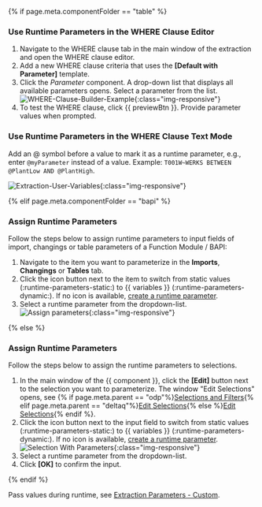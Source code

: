 
{% if page.meta.componentFolder == "table" %}

### Use Runtime Parameters in the WHERE Clause Editor

1. Navigate to the WHERE clause tab in the main window of the extraction and open the WHERE clause editor.
2. Add a new WHERE clause criteria that uses the **[Default with Parameter]** template.
3. Click the *Parameter* component. A drop-down list that displays all available parameters opens. 
Select a parameter from the list.<br>
![WHERE-Clause-Builder-Example](../../assets/images/documentation/components/table/where-clause-param.png){:class="img-responsive"}
4. To test the WHERE clause, click {{ previewBtn }}. Provide parameter values when prompted.


### Use Runtime Parameters in the WHERE Clause Text Mode

Add an @ symbol before a value to mark it as a runtime parameter, e.g., enter `@myParameter` instead of a value.
Example: `T001W~WERKS BETWEEN @PlantLow AND @PlantHigh`.

![Extraction-User-Variables](../../assets/images/documentation/components/table/where-clause-text-param.png){:class="img-responsive"}

{% elif page.meta.componentFolder == "bapi" %}

### Assign Runtime Parameters

Follow the steps below to assign runtime parameters to input fields of import, changings or table parameters of a Function Module / BAPI:

1. Navigate to the item you want to parameterize in the **Imports**, **Changings** or **Tables** tab.
2. Click the icon button next to the item to switch from static values (:runtime-parameters-static:) to {{ variables }} (:runtime-parameters-dynamic:).
If no icon is available, [create a runtime parameter](#create-runtime-parameters).<br>
3. Select a runtime parameter from the dropdown-list.<br>
![Assign parameters](../../assets/images/documentation/components/bapi/BAPI-Runtime-Parameters.png){:class="img-responsive"}

{% else %}
 
### Assign Runtime Parameters

Follow the steps below to assign the runtime parameters to selections.

1. In the main window of the {{ component }}, click the **[Edit]** button next to the selection you want to parameterize. 
The window "Edit Selections" opens, see {% if page.meta.parent == "odp"%}[Selections and Filters](#link){% elif page.meta.parent == "deltaq"%}[Edit Selections](#link){% else %}[Edit Selections](variants-and-selections.md#edit-selections){% endif %}.<br> 
2. Click the icon button next to the input field to switch from static values (:runtime-parameters-static:) to {{ variables }} (:runtime-parameters-dynamic:).
If no icon is available, [create a runtime parameter](#create-runtime-parameters).<br>
![Selection With Parameters](../../assets/images/documentation/components/runtime-parameters/runtime-parameters-in-selections.png){:class="img-responsive"}
3. Select a runtime parameter from the dropdown-list.
4. Click **[OK]** to confirm the input.

{% endif %}

Pass values during runtime, see [Extraction Parameters - Custom](#link).
